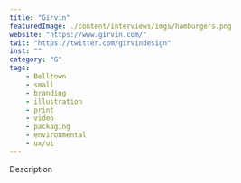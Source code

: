 ```yaml
---
title: "Girvin"
featuredImage: ./content/interviews/imgs/hamburgers.png
website: "https://www.girvin.com/"
twit: "https://twitter.com/girvindesign"
inst: ""
category: "G"
tags:
    - Belltown
    - small
    - branding
    - illustration
    - print
    - video
    - packaging
    - environmental
    - ux/ui
---
```


Description
